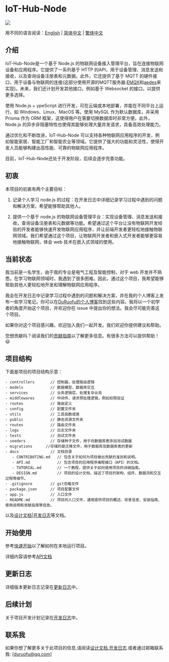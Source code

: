 # IoT-Hub-Node 

![](./logo.png)

用不同的语言阅读：[English](./README-EN.md) | [简体中文](./README.md) | [繁体中文](./docREADME-CHT.md)

## 介绍

IoT-Hub-Node是一个基于 Node.js 的物联网设备接入管理平台，旨在连接物联网设备和应用程序。它提供了一系列基于 HTTP 的API，用于设备管理、消息发送和接收，以及查询设备注册表和元数据。此外，它还提供了基于 MQTT 的硬件接口，用于设备与物联网的连接(这部分使用开源的MQTT服务器:[EMQX](https://github.com/emqx/emqx)和[aedes](https://github.com/moscajs/aedes)来实现)。未来，我们还计划开发其他接口，例如基于 Websocket 的接口，以提供更多选择。

使用 Node.js + ypeScript 进行开发，可在云端或本地部署，并能在不同平台上运行，如 Windows、Linux、MacOS 等。使用 MySQL 作为默认数据库，并采用 Prisma 作为 ORM 框架，这使得用户在需要切换数据库时非常方便。此外，Node.js 的异步非阻塞特性也使得其能够处理大量并发请求，具备高效处理能力。

通过优化和不断改进，IoT-Hub-Node 可以支持各种物联网应用程序的开发，例如智能家居、智能工厂和智能农业等领域。它提供了强大的功能和灵活性，使得开发人员能够构建出高性能、可靠的物联网应用程序。

目前，IoT-Hub-Node还处于开发阶段，后续会逐步完善功能。

## 初衷

本项目的初衷有两个主要目标：

1. 记录个人学习 node.js 的过程：在开发日志中详细记录学习过程中遇到的问题和解决方案，希望能够帮助其他人。

2. 提供一个基于 node.js 的物联网设备管理平台：实现设备管理、消息发送和接收，查询设备注册表和元数据等功能。希望通过这个平台让没有物联网开发经验的开发者能够快速开发物联网应用程序，并让前端开发者更轻松地接触物联网领域。我们希望通过这个项目，让物联网开发者和嵌入式开发者能够更容易地接触物联网，体会 web 技术在嵌入式领域的使用。


## 当前状态
我当前是一名学生，由于我的专业是电气工程及智能控制，对于 web 开发并不熟悉。在学习物联网领域时，我遇到了很多困难。因此，通过这个项目，我希望能够帮助其他人更轻松地开发和理解物联网应用程序。

我会在开发日志中记录学习过程中遇到的问题和解决方案，并在我的个人博客上发布一些学习笔记。你可以在[DuRuofu的个人博客](https://www.duruofu.xyz/)找到这些内容。我将以一个初学者的角度开始这个项目，并欢迎你在 issue 中提出你的想法。我会尽可能完善这个项目。

如果你对这个项目感兴趣，欢迎加入我们一起开发。我们欢迎你提供建议和帮助。

您想贡献吗？阅读我们的[贡献指南](./docs/CONTRIBUTING.md)以了解更多信息。有很多方法可以提供帮助！😃

## 项目结构

下面是项目的项目结构示意：

```
- controllers       // 控制器，处理路由逻辑
- models            // 数据模型，数据库交互
- services          // 业务逻辑层，处理复杂业务
- middlewares       // 中间件，请求预处理逻辑，例如权限验证
- routes            // 路由定义
- config            // 配置文件夹
- utils             // 工具函数或类
- public            // 静态资源文件夹
- routes            // 路由文件夹
- logs              // 日志文件夹
- tests             // 测试文件夹
- seeders           // 存储种子文件，用于向数据库表添加测试数据
- migrations      //存储的是迁移文件，用于数据库及数据库表的更新
- docs              // 文档目录
   - CONTRIBUTING.md   // 包含关于如何为项目做出贡献的准则和说明。
   - API.md            // 包含项目的应用程序编程接口（API）的文档。
   - TUTORIAL.md       // 一个教程，提供关于如何使用项目的详细指南。
   - DESIGN.md         // 项目的设计文档，描述了项目的架构、组件、数据流和交互过程等细节。
- .gitignore        // git忽略文件
- package.json      // 项目配置文件
- app.js            // 入口文件
- README.md         // 项目的入口文件，通常提供项目的概述、背景信息、安装指南、使用说明和贡献指南等信息。

```


以及[设计文档](./docs/DESIGN.md)|[开发日志](./docs/DEVELOPMENT_LOG.md)等文档。


## 开始使用

参考[快速开始](./docs/TUTORIAL.md)以了解如何在本地运行项目。

详细内容请参考[API文档](./docs/API.md)

## 更新日志


详细版本更新日志记录在[更新日志](./docs/CHANGELOG.md)中。

## 后续计划
关于项目开发计划记录在[开发日志](./docs/TODO.md)中。


## 联系我
如果你想了解更多关于此项目的信息,请阅读[设计文档](./docs/DESIGN.md),[开发日志](./docs/DEVELOPMENT_LOG.md).或者通过邮箱联系我: [duruofu@qq.com]